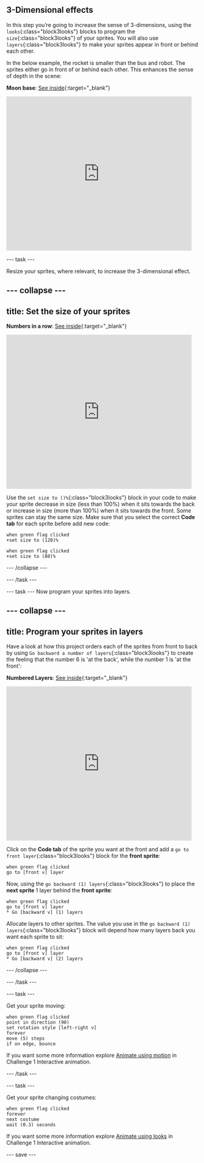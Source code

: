 ## 3-Dimensional effects

In this step you’re going to increase the sense of 3-dimensions, using the `looks`{:class="block3looks"} blocks to program the `size`{:class="block3looks"} of your sprites. You will also use `layers`{:class="block3looks"} to make your sprites appear in front or behind each other.

In the below example, the rocket is smaller than the bus and robot. The sprites either go in front of or behind each other. This enhances the sense of depth in the scene:

**Moon base**: [See inside](https://scratch.mit.edu/projects/447759319/editor){:target="_blank"}

<div class="scratch-preview">
  <iframe src="https://scratch.mit.edu/projects/447759319/embed" allowtransparency="true" width="485" height="402" frameborder="0" scrolling="no" allowfullscreen></iframe>
</div>

--- task ---

Resize your sprites, where relevant, to increase the 3-dimensional effect.

--- collapse ---
---
title: Set the size of your sprites
---

**Numbers in a row**: [See inside](https://scratch.mit.edu/projects/445071529/editor){:target="_blank"}

<div class="scratch-preview">
  <iframe src="https://scratch.mit.edu/projects/445071529/embed" allowtransparency="true" width="485" height="402" frameborder="0" scrolling="no" allowfullscreen></iframe>
</div>

Use the `set size to ()%`{:class="block3looks"} block in your code to make your sprite decrease in size (less than 100%) when it sits towards the back or increase in size (more than 100%) when it sits towards the front. Some sprites can stay the same size. Make sure that you select the correct **Code tab** for each sprite before add new code:

``` blocks3
when green flag clicked
+set size to (120)%
```

``` blocks3
when green flag clicked
+set size to (80)%
```

--- /collapse ---

--- /task ---

--- task ---
Now program your sprites into layers.

--- collapse ---
---
title: Program your sprites in layers 
---

Have a look at how this project orders each of the sprites from front to back by using `Go backward a number of layers`{:class="block3looks"} to create the feeling that the number 6 is 'at the back', while the number 1 is 'at the front':

**Numbered Layers**: [See inside](https://scratch.mit.edu/projects/445055782/editor){:target="_blank"}

<div class="scratch-preview">
  <iframe src="https://scratch.mit.edu/projects/445055782/embed" allowtransparency="true" width="485" height="402" frameborder="0" scrolling="no" allowfullscreen></iframe>
</div>

Click on the **Code tab** of the sprite you want at the front and add a `go to front layer`{:class="block3looks"} block for the **front sprite**:

``` blocks3
when green flag clicked
go to [front v] layer
```

Now, using the `go backward (1) layers`{:class="block3looks"} to place the **next sprite** 1 layer behind the **front sprite**:

``` blocks3
when green flag clicked
go to [front v] layer
* Go [backward v] (1) layers
```

Allocate layers to other sprites. The value you use in the `go backward (1) layers`{:class="block3looks"} block will depend how many layers back you want each sprite to sit:

``` blocks3
when green flag clicked
go to [front v] layer
* Go [backward v] (2) layers
```

--- /collapse ---

--- /task ---

--- task ---

Get your sprite moving:

```blocks3
when green flag clicked
point in direction (90)
set rotation style [left-right v]
forever
move (5) steps
if on edge, bounce
```

If you want some  more information explore [Animate using motion](https://learning-admin.raspberrypi.org/en/projects/interactive-animation/3) in Challenge 1 Interactive animation.

--- /task ---

--- task ---

Get your sprite changing costumes:

```blocks3
when green flag clicked
forever
next costume
wait (0.3) seconds
```
If you want some  more information explore [Animate using looks](https://learning-admin.raspberrypi.org/en/projects/interactive-animation/5) in Challenge 1 Interactive animation.


--- save ---
